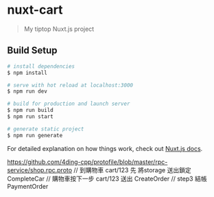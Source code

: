 # nuxt-cart

> My tiptop Nuxt.js project

## Build Setup

```bash
# install dependencies
$ npm install

# serve with hot reload at localhost:3000
$ npm run dev

# build for production and launch server
$ npm run build
$ npm run start

# generate static project
$ npm run generate
```

For detailed explanation on how things work, check out [Nuxt.js docs](https://nuxtjs.org).


https://github.com/4ding-cpp/protofile/blob/master/rpc-service/shop.rpc.proto
// 到購物車 cart/123 先 將storage 送出鎖定
CompleteCar
// 購物車按下一步 cart/123 送出
CreateOrder
// step3 結帳
PaymentOrder